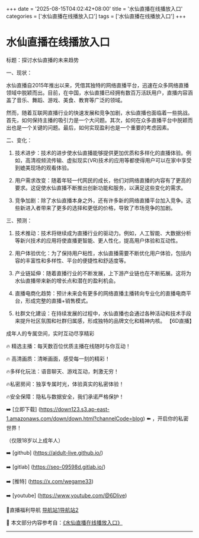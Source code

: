 +++
date = '2025-08-15T04:02:42+08:00'
title = '水仙直播在线播放入口'
categories = ['水仙直播在线播放入口']
tags = ['水仙直播在线播放入口']
+++

# 水仙直播在线播放入口

标题：探讨水仙直播的未来趋势

一、现状：

水仙直播自2015年推出以来，凭借其独特的网络直播平台，迅速在众多网络直播领域中脱颖而出。目前，在中国，水仙直播已经拥有数百万活跃用户，直播内容涵盖了音乐、舞蹈、游戏、美食、教育等广泛的领域。

然而，随着互联网直播行业的快速发展和竞争加剧，水仙直播也面临着一些挑战。首先，如何保持主播的吸引力是一个大问题。其次，如何在众多直播平台中脱颖而出也是一个关键的问题。最后，如何实现盈利也是一个重要的考虑因素。

二、变化：

1. 技术进步：技术的进步使水仙直播能够提供更加优质和多样化的直播体验。例如，高清视频流传输、虚拟现实(VR)技术的应用等都使得用户可以在家中享受到媲美现场的观看体验。

2. 用户需求改变：随着年轻一代网民的成长，他们对网络直播的内容有了更高的要求。这促使水仙直播不断推出创新功能和服务，以满足这些变化的需求。

3. 竞争加剧：除了水仙直播本身之外，还有许多新的网络直播平台加入竞争。这些新进入者带来了更多的选择和更低的价格，导致了市场竞争的加剧。

三、预测：

1. 技术推动：技术将继续成为直播行业的驱动力。例如，人工智能、大数据分析等新兴技术的应用将使直播更智能、更人性化，提高用户体验和互动性。

2. 用户体验优化：为了保持用户粘性，水仙直播需要不断优化用户体验，包括内容的丰富性和多样性、平台的便捷性和舒适度等。

3. 产业链延伸：随着直播行业的不断发展，上下游产业链也在不断拓展。这将为水仙直播带来新的增长点和潜在的盈利机会。

4. 直播电商化趋势：预计未来会有更多的网络直播主播转向专业化的直播电商平台，形成完整的直播+销售模式。

5. 社群文化建设：在持续发展的过程中，水仙直播也会通过各种活动和技术手段来提升社区氛围和社群归属感，形成独特的品牌文化和精神内核。
【6D直播】

 成年人的专属空间，实时互动尽享精彩

🔥 精选主播：每天数百位优质主播在线随时与你互动！

🔥 高清画质：清晰画面，感受每一刻的精彩！

🔥多样化玩法：语音聊天、游戏互动，刺激无穷！

🔥私密房间：独享专属时光，体验真实的私密体验！

🔥安全保障：隐私与数据安全，我们承诺严格保护！

➡️ [立即下载] (https://down123.s3.ap-east-1.amazonaws.com/down/down.html?channelCode=blog) ⬅️ ，开启你的私密世界！

 （仅限18岁以上成年人）

➡️ [github] (https://aldult-live.github.io/)

➡️ [gitlab] (https://seo-09598d.gitlab.io/)

➡️ [推特] (https://x.com/wegame33)

➡️ [youtube] (https://www.youtube.com/@6Dlive)

🔞直播福利导航   [导航站1](https://webstack-86085a.gitlab.io/)[导航站2](https://onlygit123-2.github.io/)

📘 本文部分内容参考自：[《水仙直播在线播放入口》](https://webstack-hugo-8.pages.dev/)

---
